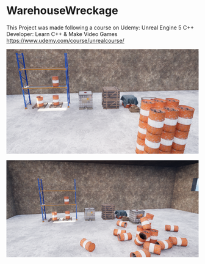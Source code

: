 # WarehouseWreckage

This Project was made following a course on Udemy: Unreal Engine 5 C++ Developer: Learn C++ & Make Video Games
https://www.udemy.com/course/unrealcourse/


![WarehouseWreckage](WarehouseWreckage1.png)

![WarehouseWreckage](WarehouseWreckage2.png)
